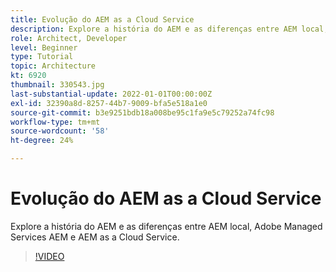 ```yaml
---
title: Evolução do AEM as a Cloud Service
description: Explore a história do AEM e as diferenças entre AEM local, Adobe Managed Services AEM e AEM as a Cloud Service.
role: Architect, Developer
level: Beginner
type: Tutorial
topic: Architecture
kt: 6920
thumbnail: 330543.jpg
last-substantial-update: 2022-01-01T00:00:00Z
exl-id: 32390a8d-8257-44b7-9009-bfa5e518a1e0
source-git-commit: b3e9251bdb18a008be95c1fa9e5c79252a74fc98
workflow-type: tm+mt
source-wordcount: '58'
ht-degree: 24%

---
```


# Evolução do AEM as a Cloud Service

Explore a história do AEM e as diferenças entre AEM local, Adobe Managed Services AEM e AEM as a Cloud Service.

>[!VIDEO](https://video.tv.adobe.com/v/330543?quality=12&learn=on)
